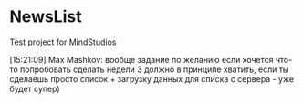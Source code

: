 # NewsList
Test project for MindStudios

[15:21:09] Max Mashkov: вообще задание по желанию если хочется что-то попробовать сделать
недели 3 должно в принципе хватить, если ты сделаешь просто список + загрузку данных для списка с сервера - уже будет супер)


